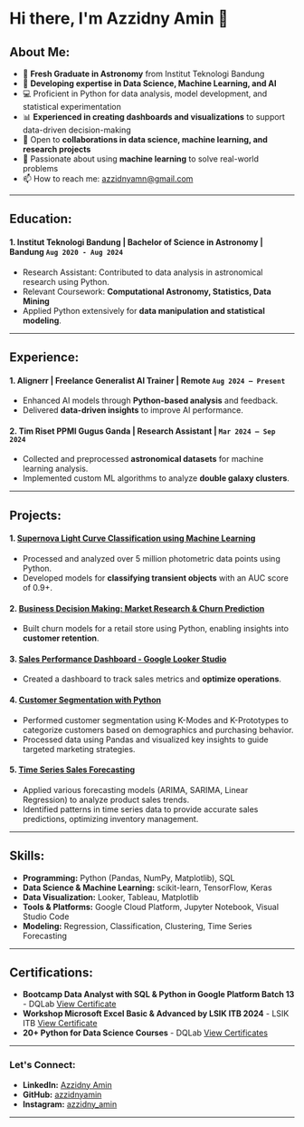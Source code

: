 
# Hi there, I'm Azzidny Amin 👋

## About Me:
- 🌌 **Fresh Graduate in Astronomy** from Institut Teknologi Bandung
- 🧠 **Developing expertise in Data Science, Machine Learning, and AI**
- 💻 Proficient in Python for data analysis, model development, and statistical experimentation
- 📊 **Experienced in creating dashboards and visualizations** to support data-driven decision-making
- 🌟 Open to **collaborations in data science, machine learning, and research projects**
- 🤖 Passionate about using **machine learning** to solve real-world problems
- 📫 How to reach me: [azzidnyamn@gmail.com](mailto:azzidnyamn@gmail.com)

---

## Education:

#### 1. Institut Teknologi Bandung | **Bachelor of Science in Astronomy** | Bandung `Aug 2020 - Aug 2024`
   - Research Assistant: Contributed to data analysis in astronomical research using Python.
   - Relevant Coursework: **Computational Astronomy, Statistics, Data Mining**
   - Applied Python extensively for **data manipulation and statistical modeling**.

---

## Experience:

#### 1. **Alignerr** | Freelance Generalist AI Trainer | Remote `Aug 2024 – Present`
   - Enhanced AI models through **Python-based analysis** and feedback.
   - Delivered **data-driven insights** to improve AI performance.

#### 2. **Tim Riset PPMI Gugus Ganda** | Research Assistant | `Mar 2024 – Sep 2024`
   - Collected and preprocessed **astronomical datasets** for machine learning analysis.
   - Implemented custom ML algorithms to analyze **double galaxy clusters**.

---

## Projects:

#### 1. [**Supernova Light Curve Classification using Machine Learning**](https://github.com/Azzidnyamn/ML-for-SN-Ia-light-curve-classification.git) 
   - Processed and analyzed over 5 million photometric data points using Python.
   - Developed models for **classifying transient objects** with an AUC score of 0.9+.

#### 2. [**Business Decision Making: Market Research & Churn Prediction**](https://github.com/Azzidnyamn/Business_Decision_Research_Churn_Customer_Prediction.git)
   - Built churn models for a retail store using Python, enabling insights into **customer retention**.

#### 3. [**Sales Performance Dashboard** - Google Looker Studio](https://github.com/Azzidnyamn/Superstore_Looker_Dasboard/blob/4e49fb01555032084df4a88bff9f9d081e3fdc3e/Superstore_Looker_Dasboard.pdf)
   - Created a dashboard to track sales metrics and **optimize operations**.
     
#### 4. [**Customer Segmentation with Python**](https://github.com/Azzidnyamn/Data-Science/blob/2eb57e31fbe3d6924b9ad3a1eaaa53c3ecfc0cbe/Penerapan%20di%20Industri/Data%20Science%20in%20Marketing_Customer%20Segmentation%20with%20Python.ipynb)
   - Performed customer segmentation using K-Modes and K-Prototypes to categorize customers based on demographics and purchasing behavior.
   - Processed data using Pandas and visualized key insights to guide targeted marketing strategies.

#### 5. [**Time Series Sales Forecasting**](https://github.com/Azzidnyamn/Superstore_Looker_Dasboard/blob/4e49fb01555032084df4a88bff9f9d081e3fdc3e/Superstore_Looker_Dasboard.pdf)
   - Applied various forecasting models (ARIMA, SARIMA, Linear Regression) to analyze product sales trends.
   - Identified patterns in time series data to provide accurate sales predictions, optimizing inventory management.


---

## Skills:

- **Programming:** Python (Pandas, NumPy, Matplotlib), SQL
- **Data Science & Machine Learning:** scikit-learn, TensorFlow, Keras
- **Data Visualization:** Looker, Tableau, Matplotlib
- **Tools & Platforms:** Google Cloud Platform, Jupyter Notebook, Visual Studio Code
- **Modeling:** Regression, Classification, Clustering, Time Series Forecasting

---

## Certifications:

- **Bootcamp Data Analyst with SQL & Python in Google Platform Batch 13** - DQLab [View Certificate](https://academy.dqlab.id/Certificate_check/result/DQLABBDASPGPB13GTLCDJ#mycertificate)
- **Workshop Microsoft Excel Basic & Advanced by LSIK ITB 2024** - LSIK ITB [View Certificate](https://drive.google.com/file/d/1I7ClHpefowQ5cAy2Q6j2FR9uYF85iH7b/view?usp=sharing)
- **20+ Python for Data Science Courses** - DQLab [View Certificates](https://drive.google.com/file/d/1eaNN4ldJNnta3fvPEJ_Ko755dv8cX1P5/view?usp=sharing)

---

### Let's Connect:

- **LinkedIn:** [Azzidny Amin](http://linkedin.com/in/azzidny-amin-85529020b)
- **GitHub:** [azzidnyamin](https://github.com/Azzidnyamn)
- **Instagram:** [azzidny_amin](https://www.instagram.com/zidny_amn/)

---
